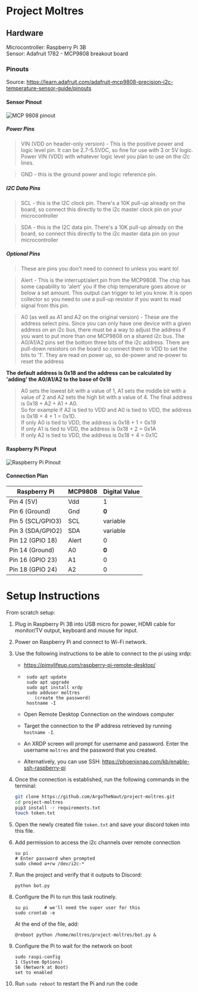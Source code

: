 # Project Moltres

## Hardware

Microcontroller: Raspberry Pi 3B  
Sensor: Adafruit 1782 - MCP9808 breakout board

### Pinouts

Source: https://learn.adafruit.com/adafruit-mcp9808-precision-i2c-temperature-sensor-guide/pinouts

#### Sensor Pinout

![MCP 9808 pinout](https://cdn-learn.adafruit.com/assets/assets/000/015/726/large1024/adafruit_products_2.png?1396474366)

##### Power Pins

> VIN (VDD on header-only version) - This is the positive power and logic level pin. It can be 2.7-5.5VDC, so fine for use with 3 or 5V logic. Power VIN (VDD) with whatever logic level you plan to use on the i2c lines.

> GND - this is the ground power and logic reference pin.

##### I2C Data Pins

> SCL - this is the I2C clock pin. There's a 10K pull-up already on the board, so connect this directly to the i2c master clock pin on your microcontroller

> SDA - this is the I2C data pin. There's a 10K pull-up already on the board, so connect this directly to the i2c master data pin on your microcontroller

##### Optional Pins

> These are pins you don't need to connect to unless you want to!

> Alert - This is the interrupt/alert pin from the MCP9808. The chip has some capability to 'alert' you if the chip temperature goes above or below a set amount. This output can trigger to let you know. It is open collector so you need to use a pull-up resistor if you want to read signal from this pin.

> A0 (as well as A1 and A2 on the original version) - These are the address select pins. Since you can only have one device with a given address on an i2c bus, there must be a way to adjust the address if you want to put more than one MCP9808 on a shared i2c bus. The A0/A1/A2 pins set the bottom three bits of the i2c address. There are pull-down resistors on the board so connect them to VDD to set the bits to '1'. They are read on power up, so de-power and re-power to reset the address

**The default address is 0x18 and the address can be calculated by 'adding' the A0/A1/A2 to the base of 0x18**

> A0 sets the lowest bit with a value of 1, A1 sets the middle bit with a value of 2 and A2 sets the high bit with a value of 4. The final address is 0x18 + A2 + A1 + A0.  
> So for example if A2 is tied to VDD and A0 is tied to VDD, the address is 0x18 + 4 + 1 = 0x1D.  
> If only A0 is tied to VDD, the address is 0x18 + 1 = 0x19  
> If only A1 is tied to VDD, the address is 0x18 + 2 = 0x1A  
> If only A2 is tied to VDD, the address is 0x18 + 4 = 0x1C

#### Raspberry Pi Pinput

![Raspberry Pi Pinout](https://media.discordapp.net/attachments/1140663336996974623/1140663731022475304/image0.jpg)

#### Connection Plan

| Raspberry Pi      | MCP9808 | Digital Value |
| ----------------- | ------- | ------------- |
| Pin 4 (5V)        | Vdd     | 1             |
| Pin 6 (Ground)    | Gnd     | **0**         |
| Pin 5 (SCL/GPIO3) | SCL     | variable      |
| Pin 3 (SDA/GPIO2) | SDA     | variable      |
| Pin 12 (GPIO 18)  | Alert   | 0             |
| Pin 14 (Ground)   | A0      | **0**         |
| Pin 16 (GPIO 23)  | A1      | 0             |
| Pin 18 (GPIO 24)  | A2      | 0             |

# Setup Instructions

From scratch setup:

1. Plug in Raspberry Pi 3B into USB micro for power, HDMI cable for monitor/TV output, keyboard and mouse for input.
1. Power on Raspberry Pi and connect to Wi-Fi network.
1. Use the following instructions to be able to connect to the pi using xrdp:

   - https://pimylifeup.com/raspberry-pi-remote-desktop/
   - ```
      sudo apt update
      sudo apt upgrade
      sudo apt install xrdp
      sudo adduser moltres
         (create the password)
      hostname -I
     ```
   - Open Remote Desktop Connection on the windows computer
   - Target the connection to the IP address retrieved by running `hostname -I`.
   - An XRDP screen will prompt for username and password. Enter the username `moltres` and the password that you created.

   - Alternatively, you can use SSH: https://phoenixnap.com/kb/enable-ssh-raspberry-pi

1. Once the connection is established, run the following commands in the terminal:
   ```bash
   git clone https://github.com/ArgoTheNaut/project-moltres.git
   cd project-moltres
   pip3 install -r requirements.txt
   touch token.txt
   ```
1. Open the newly created file `token.txt` and save your discord token into this file.

1. Add permission to access the i2c channels over remote connection

   ```
   su pi
   # Enter password when prompted
   sudo chmod a+rw /dev/i2c-*
   ```

1. Run the project and verify that it outputs to Discord:

   ```
   python bot.py
   ```

1. Configure the Pi to run this task routinely.

   ```
   su pi      # we'll need the super user for this
   sudo crontab -e
   ```

   At the end of the file, add:

   ```
   @reboot python /home/moltres/project-moltres/bot.py &
   ```

1. Configure the Pi to wait for the network on boot
   ```
   sudo raspi-config
   1 (System Options)
   S6 (Network at Boot)
   set to enabled
   ```
1. Run `sudo reboot` to restart the Pi and run the code
